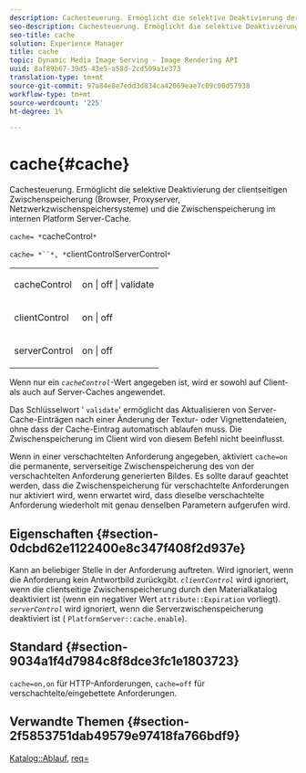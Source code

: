 ```yaml
---
description: Cachesteuerung. Ermöglicht die selektive Deaktivierung der clientseitigen Zwischenspeicherung (Browser, Proxyserver, Netzwerkzwischenspeichersysteme) und die Zwischenspeicherung im internen Platform Server-Cache.
seo-description: Cachesteuerung. Ermöglicht die selektive Deaktivierung der clientseitigen Zwischenspeicherung (Browser, Proxyserver, Netzwerkzwischenspeichersysteme) und die Zwischenspeicherung im internen Platform Server-Cache.
seo-title: cache
solution: Experience Manager
title: cache
topic: Dynamic Media Image Serving - Image Rendering API
uuid: 8af89b67-39d5-43e5-a58d-2cd509a1e373
translation-type: tm+mt
source-git-commit: 97a84e8e7edd3d834ca42069eae7c09c00d57938
workflow-type: tm+mt
source-wordcount: '225'
ht-degree: 1%

---
```



# cache{#cache}

Cachesteuerung. Ermöglicht die selektive Deaktivierung der clientseitigen Zwischenspeicherung (Browser, Proxyserver, Netzwerkzwischenspeichersysteme) und die Zwischenspeicherung im internen Platform Server-Cache.

`cache= *`cacheControl`*`

`cache= *``*, *`clientControlServerControl`*`

<table id="simpletable_CBB5DFBD48B444A4AA806B11299BC43E"> 
 <tr class="strow"> 
  <td class="stentry"> <p><span class="varname"> cacheControl</span> </p> </td> 
  <td class="stentry"> <p>on | off | validate </p></td> 
 </tr> 
 <tr class="strow"> 
  <td class="stentry"> <p><span class="varname"> clientControl  </span> </p> </td> 
  <td class="stentry"> <p>on | off </p></td> 
 </tr> 
 <tr class="strow"> 
  <td class="stentry"> <p><span class="varname"> serverControl  </span> </p></td> 
  <td class="stentry"> <p>on | off </p></td> 
 </tr> 
</table>

Wenn nur ein *`cacheControl`*-Wert angegeben ist, wird er sowohl auf Client- als auch auf Server-Caches angewendet.

Das Schlüsselwort &#39; `validate`&#39; ermöglicht das Aktualisieren von Server-Cache-Einträgen nach einer Änderung der Textur- oder Vignettendateien, ohne dass der Cache-Eintrag automatisch ablaufen muss. Die Zwischenspeicherung im Client wird von diesem Befehl nicht beeinflusst.

Wenn in einer verschachtelten Anforderung angegeben, aktiviert `cache=on` die permanente, serverseitige Zwischenspeicherung des von der verschachtelten Anforderung generierten Bildes. Es sollte darauf geachtet werden, dass die Zwischenspeicherung für verschachtelte Anforderungen nur aktiviert wird, wenn erwartet wird, dass dieselbe verschachtelte Anforderung wiederholt mit genau denselben Parametern aufgerufen wird.

## Eigenschaften {#section-0dcbd62e1122400e8c347f408f2d937e}

Kann an beliebiger Stelle in der Anforderung auftreten. Wird ignoriert, wenn die Anforderung kein Antwortbild zurückgibt. *`clientControl`* wird ignoriert, wenn die clientseitige Zwischenspeicherung durch den Materialkatalog deaktiviert ist (wenn ein negativer Wert  `attribute::Expiration` vorliegt). *`serverControl`* wird ignoriert, wenn die Serverzwischenspeicherung deaktiviert ist (  `PlatformServer::cache.enable`).

## Standard {#section-9034a1f4d7984c8f8dce3fc1e1803723}

`cache=on,on` für HTTP-Anforderungen,  `cache=off` für verschachtelte/eingebettete Anforderungen.

## Verwandte Themen {#section-2f5853751dab49579e97418fa766bdf9}

[Katalog::Ablauf](../../../../../ir-api/material-cat/image-rendering-api-ref/c-ir-material-catalog/c-ir-material-data-reference/r-ir-expiration-dataref.md#reference-5e93943abff54c93bf85aae3b911a3ce),  [req=](../../../../../ir-api/http-protocol/image-rendering-api-ref/c-ir-http-protocol-ref/c-ir-http-protocol-command-reference/r-ir-req.md#reference-792b1a663fb64261bd2de2a209b847fb)
